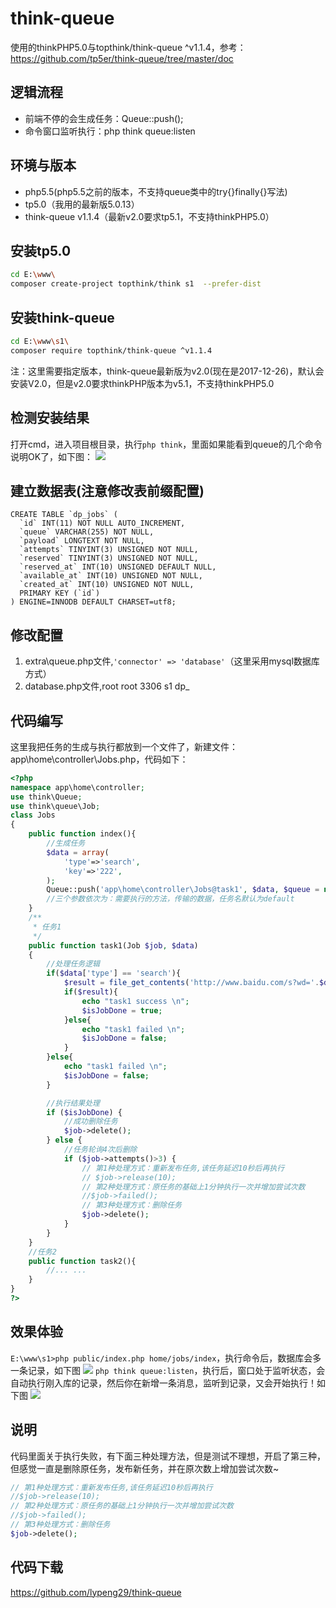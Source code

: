 # think-queue
使用的thinkPHP5.0与topthink/think-queue ^v1.1.4，参考：<a href="https://github.com/tp5er/think-queue/tree/master/doc" target="_blank">https://github.com/tp5er/think-queue/tree/master/doc</a>

## 逻辑流程
- 前端不停的会生成任务：Queue::push();
- 命令窗口监听执行：php think queue:listen

## 环境与版本
- php5.5(php5.5之前的版本，不支持queue类中的try{}finally{}写法)
- tp5.0（我用的最新版5.0.13）
- think-queue v1.1.4（最新v2.0要求tp5.1，不支持thinkPHP5.0）

## 安装tp5.0
```bash
cd E:\www\
composer create-project topthink/think s1  --prefer-dist
```
## 安装think-queue
```bash
cd E:\www\s1\
composer require topthink/think-queue ^v1.1.4
```
注：这里需要指定版本，think-queue最新版为v2.0(现在是2017-12-26)，默认会安装V2.0，但是v2.0要求thinkPHP版本为v5.1，不支持thinkPHP5.0

## 检测安装结果
打开cmd，进入项目根目录，执行`php think`，里面如果能看到queue的几个命令说明OK了，如下图：
![](http://www.lypeng.com/Uploads/2017/5a420ed61ff63.jpg)

## 建立数据表(注意修改表前缀配置)
```mysql
CREATE TABLE `dp_jobs` (
  `id` INT(11) NOT NULL AUTO_INCREMENT,
  `queue` VARCHAR(255) NOT NULL,
  `payload` LONGTEXT NOT NULL,
  `attempts` TINYINT(3) UNSIGNED NOT NULL,
  `reserved` TINYINT(3) UNSIGNED NOT NULL,
  `reserved_at` INT(10) UNSIGNED DEFAULT NULL,
  `available_at` INT(10) UNSIGNED NOT NULL,
  `created_at` INT(10) UNSIGNED NOT NULL,
  PRIMARY KEY (`id`)
) ENGINE=INNODB DEFAULT CHARSET=utf8;
```
## 修改配置
1. extra\queue.php文件,`'connector' => 'database'`（这里采用mysql数据库方式）
2. database.php文件,root root 3306 s1 dp_

## 代码编写
这里我把任务的生成与执行都放到一个文件了，新建文件：app\home\controller\Jobs.php，代码如下：
``` php
<?php
namespace app\home\controller;
use think\Queue;
use think\queue\Job;
class Jobs
{
    public function index(){
        //生成任务
        $data = array(
            'type'=>'search',
            'key'=>'222',
        );
        Queue::push('app\home\controller\Jobs@task1', $data, $queue = null);
		//三个参数依次为：需要执行的方法，传输的数据，任务名默认为default
    }
    /**
     * 任务1
     */
    public function task1(Job $job, $data)
    {
        //处理任务逻辑
        if($data['type'] == 'search'){
            $result = file_get_contents('http://www.baidu.com/s?wd='.$data['key']);
            if($result){
                echo "task1 success \n";
                $isJobDone = true;
            }else{
                echo "task1 failed \n";
                $isJobDone = false;
            }
        }else{
            echo "task1 failed \n";
            $isJobDone = false;
        }

        //执行结果处理
        if ($isJobDone) {
            //成功删除任务
            $job->delete();
        } else {
            //任务轮询4次后删除
            if ($job->attempts()>3) {
                // 第1种处理方式：重新发布任务,该任务延迟10秒后再执行
                // $job->release(10); 
                // 第2种处理方式：原任务的基础上1分钟执行一次并增加尝试次数
                //$job->failed();   
                // 第3种处理方式：删除任务
                $job->delete();  
            }
        }
    }
    //任务2
    public function task2(){
        //... ...
    }
}
?>
```

## 效果体验
`E:\www\s1>php public/index.php home/jobs/index`，执行命令后，数据库会多一条记录，如下图
![](http://www.lypeng.com/Uploads/2017/5a420cb1281a9.png)
`php think queue:listen`，执行后，窗口处于监听状态，会自动执行刚入库的记录，然后你在新增一条消息，监听到记录，又会开始执行！如下图
![](http://www.lypeng.com/Uploads/2017/5a420cce2d270.jpg)
## 说明
代码里面关于执行失败，有下面三种处理方法，但是测试不理想，开启了第三种，但感觉一直是删除原任务，发布新任务，并在原次数上增加尝试次数~
``` php
// 第1种处理方式：重新发布任务,该任务延迟10秒后再执行
//$job->release(10);
// 第2种处理方式：原任务的基础上1分钟执行一次并增加尝试次数
//$job->failed();
// 第3种处理方式：删除任务
$job->delete();
```

## 代码下载
<a href="https://github.com/lypeng29/think-queue" target="_blank">https://github.com/lypeng29/think-queue</a>
